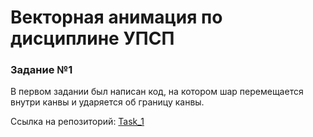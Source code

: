 # Векторная анимация по дисциплине УПСП

### Задание №1

В первом задании был написан код, на котором шар перемещается внутри канвы и ударяется об границу канвы.

Ссылка на репозиторий: [Task_1](https://github.com/Nikistor/UPSP/tree/Task_1)
